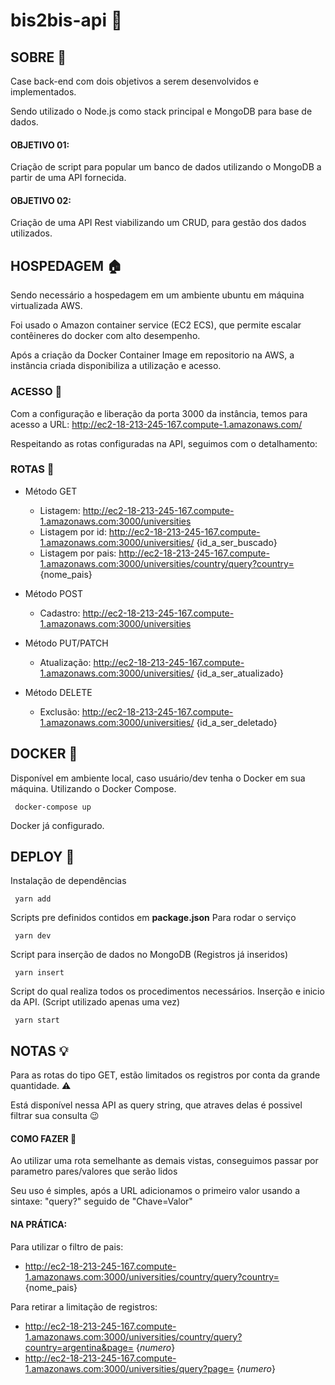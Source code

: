# bis2bis-api 🧩
## SOBRE 📎

Case back-end com dois objetivos a serem desenvolvidos e implementados. 

Sendo utilizado o Node.js como stack principal e MongoDB para base de dados.

#### OBJETIVO 01:
  Criação de script para popular um banco de dados utilizando o MongoDB a partir de uma API fornecida.

#### OBJETIVO 02:
  Criação de uma API Rest viabilizando um CRUD, para gestão dos dados utilizados.
  
  ## __HOSPEDAGEM__ :house:
  Sendo necessário a hospedagem em um ambiente ubuntu em máquina virtualizada AWS.
  
  Foi usado o Amazon container service (EC2 ECS), que permite escalar contêineres do docker com alto desempenho.
  
  Após a criação da Docker Container Image em repositorio na AWS, a instância criada disponibiliza a utilização e acesso.
  
  ### ACESSO :door:
  Com a configuração e liberação da porta 3000 da instância, temos para acesso a URL: http://ec2-18-213-245-167.compute-1.amazonaws.com/
  
  Respeitando as rotas configuradas na API, seguimos com o detalhamento:
  
  ### ROTAS :twisted_rightwards_arrows:
  
   - Método GET
      - Listagem: http://ec2-18-213-245-167.compute-1.amazonaws.com:3000/universities
      - Listagem por id: http://ec2-18-213-245-167.compute-1.amazonaws.com:3000/universities/ {id_a_ser_buscado}
      - Listagem por pais: http://ec2-18-213-245-167.compute-1.amazonaws.com:3000/universities/country/query?country= {nome_pais}

   - Método POST
      - Cadastro: http://ec2-18-213-245-167.compute-1.amazonaws.com:3000/universities
   - Método PUT/PATCH
      - Atualização: http://ec2-18-213-245-167.compute-1.amazonaws.com:3000/universities/ {id_a_ser_atualizado}
   - Método DELETE
      - Exclusão: http://ec2-18-213-245-167.compute-1.amazonaws.com:3000/universities/ {id_a_ser_deletado}


 ## __DOCKER__ :whale2:
 Disponível em ambiente local, caso usuário/dev tenha o Docker em sua máquina. Utilizando o Docker Compose.
  ```
   docker-compose up
  ```
  Docker já configurado.
  ## __DEPLOY__ :rocket:
  Instalação de dependências
  ```
   yarn add 
  ```
  Scripts pre definidos contidos em __package.json__
  Para rodar o serviço
  ```
   yarn dev
  ```
  Script para inserção de dados no MongoDB (Registros já inseridos)
  ```
   yarn insert
  ```
  Script do qual realiza todos os procedimentos necessários. Inserção e inicio da API. (Script utilizado apenas uma vez)
  ```
   yarn start
  ```
  ## __NOTAS__ 💡
  
 Para as rotas do tipo GET, estão limitados os registros por conta da grande quantidade. ⚠️
 
 Está disponível nessa API as query string, que atraves delas é possivel filtrar sua consulta 😉
 
 #### COMO FAZER 🤔
 Ao utilizar uma rota semelhante as demais vistas, conseguimos passar por parametro pares/valores que serão lidos
 
 Seu uso é simples, após a URL adicionamos o primeiro valor usando a sintaxe: "query?" seguido de "Chave=Valor"
 
 #### NA PRÁTICA:
 
 Para utilizar o filtro de pais:
  - http://ec2-18-213-245-167.compute-1.amazonaws.com:3000/universities/country/query?country= {nome_pais}

Para retirar a limitação de registros:

  - http://ec2-18-213-245-167.compute-1.amazonaws.com:3000/universities/country/query?country=argentina&page= {_numero_}
  - http://ec2-18-213-245-167.compute-1.amazonaws.com:3000/universities/query?page= {_numero_}
  
  
  
